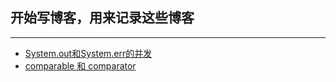 ## 开始写博客，用来记录这些博客
---

- [System.out和System.err的并发](./java/System.out&System.err.md)
- [comparable 和 comparator](./java/compare.md)
